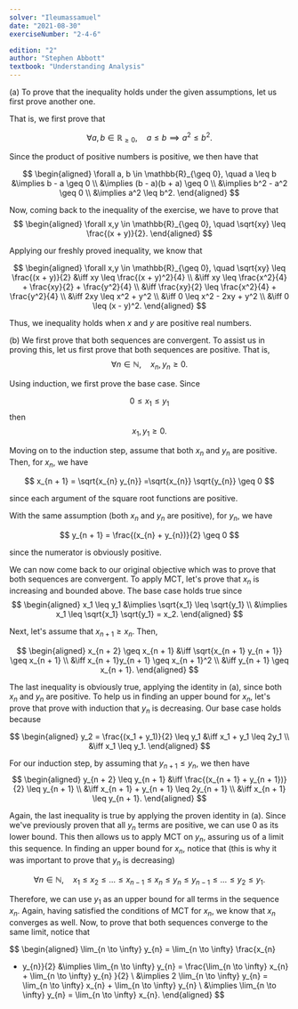 ```yaml
---
solver: "Ileumassamuel"
date: "2021-08-30"
exerciseNumber: "2-4-6"

edition: "2"
author: "Stephen Abbott"
textbook: "Understanding Analysis"
---
```


(a) To prove that the inequality holds under the given assumptions, let
us first prove another one.

That is, we first prove that

$$
\forall a,b \in \mathbb{R}_{\geq 0 }, \quad a \leq b \implies a^2
\leq b^2.
$$


Since the product of positive numbers is positive, we then have that

$$
\begin{aligned}
\forall a, b \in \mathbb{R}_{\geq 0}, \quad a \leq b
&\implies b - a \geq 0 \\
&\implies (b - a)(b + a) \geq 0 \\
&\implies b^2 - a^2 \geq 0 \\
&\implies a^2 \leq b^2.
\end{aligned}
$$


Now, coming back to the inequality of the exercise, we have to prove
that 
$$
\begin{aligned}
\forall x,y \in \mathbb{R}_{\geq 0}, \quad \sqrt{xy} \leq
\frac{(x + y)}{2}.
\end{aligned}
$$


Applying our freshly proved inequality, we know that

$$
\begin{aligned}
\forall x,y \in \mathbb{R}_{\geq 0}, \quad \sqrt{xy}
\leq \frac{(x + y)}{2}
&\iff xy \leq \frac{(x + y)^2}{4} \\
&\iff xy \leq \frac{x^2}{4} + \frac{xy}{2} +
\frac{y^2}{4} \\
&\iff \frac{xy}{2} \leq \frac{x^2}{4} + \frac{y^2}{4} \\
&\iff 2xy \leq x^2 + y^2 \\
&\iff 0 \leq x^2 - 2xy + y^2 \\
&\iff 0 \leq (x - y)^2.
\end{aligned}
$$


Thus, we inequality holds when $x$ and $y$ are positive real
numbers.

(b) We first prove that both sequences are convergent. To assist us in
proving this, let us first prove that both sequences are positive.
That is, 
$$
\forall n \in \mathbb{N}, \quad x_{n}, y_{n} \geq 0.
$$


Using induction, we first prove the base case. Since

$$
0 \leq x_1 \leq y_1
$$
then 
$$
x_1, y_1 \geq 0.
$$


Moving on to the induction step, assume that both $x_{n}$ and
$y_{n}$ are positive. Then, for $x_{n}$, we have

$$
x_{n + 1} = \sqrt{x_{n} y_{n}}
=\sqrt{x_{n}} \sqrt{y_{n}} \geq 0
$$


since each argument of the square root functions are positive.

With the same assumption (both $x_{n}$ and $y_{n}$ are positive),
for $y_{n}$, we have

$$
y_{n + 1} = \frac{(x_{n} + y_{n})}{2} \geq 0
$$


since the numerator is obviously positive.

We can now come back to our original objective which was to prove
that both sequences are convergent. To apply MCT, let's prove that
$x_{n}$ is increasing and bounded above. The base case holds true
since 
$$
\begin{aligned}
x_1 \leq y_1
&\implies \sqrt{x_1} \leq \sqrt{y_1} \\
&\implies x_1 \leq \sqrt{x_1} \sqrt{y_1} = x_2.
\end{aligned}
$$


Next, let's assume that $x_{n + 1} \geq x_{n}$. Then,

$$
\begin{aligned}
x_{n + 2} \geq x_{n + 1}
&\iff \sqrt{x_{n + 1} y_{n + 1}} \geq x_{n + 1} \\
&\iff x_{n + 1}y_{n + 1} \geq x_{n + 1}^2 \\
&\iff y_{n + 1} \geq x_{n + 1}.
\end{aligned}
$$


The last inequality is obviously true, applying the identity in (a),
since both $x_{n}$ and $y_{n}$ are positive. To help us in finding
an upper bound for $x_{n}$, let's prove that prove with induction
that $y_{n}$ is decreasing. Our base case holds because

$$
\begin{aligned}
y_2 = \frac{(x_1 + y_1)}{2} \leq y_1
&\iff x_1 + y_1 \leq 2y_1 \\
&\iff x_1 \leq y_1.
\end{aligned}
$$


For our induction step, by assuming that $y_{n + 1} \leq y_{n}$, we
then have 
$$
\begin{aligned}
y_{n + 2} \leq y_{n + 1}
&\iff \frac{(x_{n + 1} + y_{n + 1})}{2} \leq y_{n + 1} \\
&\iff x_{n + 1} + y_{n + 1} \leq 2y_{n + 1} \\
&\iff x_{n + 1} \leq y_{n + 1}.
\end{aligned}
$$


Again, the last inequality is true by applying the proven identity
in (a). Since we've previously proven that all $y_{n}$ terms are
positive, we can use 0 as its lower bound. This then allows us to
apply MCT on $y_{n}$, assuring us of a limit this sequence. In
finding an upper bound for $x_{n}$, notice that (this is why it was
important to prove that $y_{n}$ is decreasing)

$$
\forall n \in \mathbb{N}, \quad x_1 \leq x_2 \leq \dots \leq x_{n - 1} \leq x_{n}
\leq y_{n} \leq y_{n - 1} \leq \dots \leq y_2 \leq y_1.
$$


Therefore, we can use $y_1$ as an upper bound for all terms in the
sequence $x_{n}$. Again, having satisfied the conditions of MCT for
$x_{n}$, we know that $x_{n}$ converges as well. Now, to prove that
both sequences converge to the same limit, notice that

$$
\begin{aligned}
\lim_{n \to \infty} y_{n} = \lim_{n \to \infty} \frac{x_{n}
+ y_{n}}{2}
&\implies \lim_{n \to \infty} y_{n} = \frac{\lim_{n \to
\infty} x_{n} + \lim_{n \to \infty} y_{n} }{2} \\
&\implies 2 \lim_{n \to \infty} y_{n} = \lim_{n \to
\infty} x_{n} + \lim_{n \to \infty} y_{n} \\
&\implies \lim_{n \to \infty} y_{n} = \lim_{n \to
\infty} x_{n}.
\end{aligned}
$$
